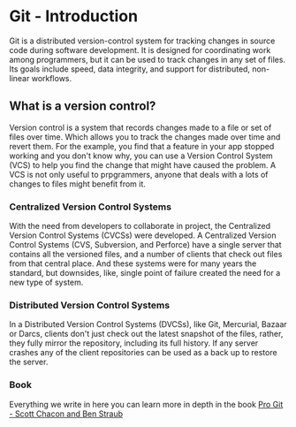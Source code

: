 # Git - Introduction

Git is a distributed version-control system for tracking changes in source code during software development. It is designed for coordinating work among programmers, but it can be used to track changes in any set of files. Its goals include speed, data integrity, and support for distributed, non-linear workflows.

## What is a version control?

Version control is a system that records changes made to a file or set of files over time. Which allows you to track the changes made over time and revert them. For the example, you find that a feature in your app stopped working and you don't know why, you can use a Version Control System (VCS) to help you find the change that might have caused the problem. A VCS is not only useful to prpgrammers, anyone that deals with a lots of changes to files might benefit from it.

### Centralized Version Control Systems

With the need from developers to collaborate in project, the Centralized Version Control Systems (CVCSs) were developed. A Centralized Version Control Systems (CVS, Subversion, and Perforce) have a single server that contains all the versioned files, and a number of clients that check out files from that central place. And these systems were for many years the standard, but downsides, like, single point of failure created the need for a new type of system. 

### Distributed Version Control Systems

In a Distributed Version Control Systems (DVCSs), like Git, Mercurial,
Bazaar or Darcs, clients don't just check out the latest snapshot of the files, rather, they fully mirror the repository, including its full history. If any server crashes any of the client repositories can be used as a back up to restore the server.

### Book

Everything we write in here you can learn more in depth in the book [Pro Git - Scott Chacon and Ben Straub](https://git-scm.com/book/en/v2)




